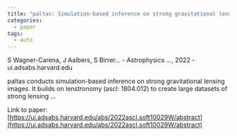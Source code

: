 ```yaml
---
title: "paltas: Simulation-based inference on strong gravitational lensing systems"
categories:
  - paper
tags:
  - auto
---
```

S Wagner-Carena, J Aalbers, S Birrer… - Astrophysics …, 2022 - ui.adsabs.harvard.edu

paltas conducts simulation-based inference on strong gravitational lensing images. It builds on lenstronomy (ascl: 1804.012) to create large datasets of strong lensing …

Link to paper: [https://ui.adsabs.harvard.edu/abs/2022ascl.soft10029W/abstract](https://ui.adsabs.harvard.edu/abs/2022ascl.soft10029W/abstract)

